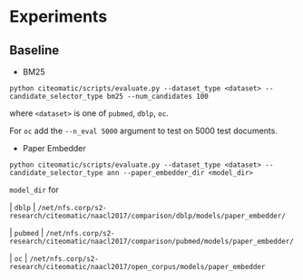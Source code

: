 Experiments
===

Baseline
---
* BM25

`python citeomatic/scripts/evaluate.py --dataset_type <dataset> --candidate_selector_type bm25 --num_candidates 100`

where `<dataset>` is one of `pubmed`, `dblp`, `oc`.

For `oc` add the `--n_eval 5000` argument to test on 5000 test documents.

* Paper Embedder 


`python citeomatic/scripts/evaluate.py --dataset_type <dataset> --candidate_selector_type ann --paper_embedder_dir <model_dir>`

`model_dir` for 


| `dblp` |  `/net/nfs.corp/s2-research/citeomatic/naacl2017/comparison/dblp/models/paper_embedder/`

| `pubmed` |  `/net/nfs.corp/s2-research/citeomatic/naacl2017/comparison/pubmed/models/paper_embedder/`

| `oc` |  `/net/nfs.corp/s2-research/citeomatic/naacl2017/open_corpus/models/paper_embedder`

